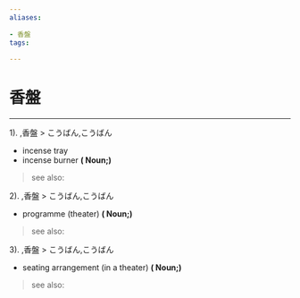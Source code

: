 ```yaml
---
aliases:
    
- 香盤
tags:
    
---
```


# 香盤
---
1).
,香盤 > こうばん,こうばん

- incense tray
- incense burner
**( Noun;)**
> see also: 
            
2).
,香盤 > こうばん,こうばん

- programme (theater)
**( Noun;)**
> see also: 
            
3).
,香盤 > こうばん,こうばん

- seating arrangement (in a theater)
**( Noun;)**
> see also: 
            